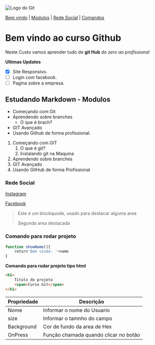 ![Logo do Git](https://git-scm.com/images/logos/logomark-orange@2x.png)

[Bem vindo](#bem-vindo-ao-curso-github) |
[Modulos](#estudando-markdown---modulos) |
[Rede Social](#rede-social) |
[Comandos](#comando-para-rodar-projeto)

# Bem vindo ao curso Github
Neste Custo vamos aprender tudo de **git Hub** _do zero ao profissional_

**Ultimas Updates**

- [x] Site Responsivo.
- [ ] Login com facebook.
- [ ] Pagina sobre a empresa.

## Estudando Markdown - Modulos
* Começando com Git
* Aprendendo sobre branches
  * O que é brach?
* GIT Avançado
* Usando Github de forma profissional.


1. Começando com GIT
   1. O que é git?
   2. Instalando git na Maquina
2. Aprendendo sobre branches
3. GIT Avançado
4. Usando GitHub de forma Profissional

### Rede Social
[Instagram](https://google.com.br)

[Facebook](https://facebook.com)


>Este é um blockquode, usado para destacar alguma area
>
>Segunda area destacada

### Comando para rodar projeto ###
```js
function showName(){
    return'Bem vindo: '+name
}
```

**Comando para rodar projeto tipo html**
```html
<h1>
    Titulo do projeto
    <span>Curso Git</span>
</h1>
```

Propriedade | Descrição
----------- | ---------
Nome | Informar o nome do Usuario
size | Informar o tamnho do campo
Background | Cor de fundo da area de Hex
OnPress | Função chamada quando clicar no botão

